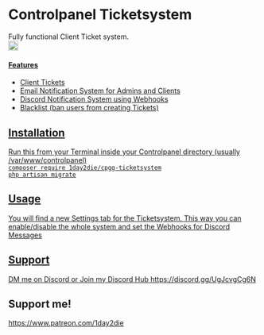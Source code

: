 # Controlpanel Ticketsystem 

Fully functional Client Ticket system. <br/>
  <a href='https://ko-fi.com/1day2die' target='_blank'><img height='35' style='border:0px;height:20px;' src='https://ko-fi.com/img/githubbutton_sm.svg' border='0' alt='Buy Me a Coffee at ko-fi.com' />

#### Features
 - Client Tickets
 - Email Notification System for Admins and Clients
 - Discord Notification System using Webhooks
 - Blacklist (ban users from creating Tickets)



## Installation

Run this from your Terminal inside your Controlpanel directory (usually /var/www/controlpanel)
<br/>
`composer require 1day2die/cpgg-ticketsystem`<br/>
`php artisan migrate`

## Usage
You will find a new Settings tab for the Ticketsystem.
This way you can enable/disable the whole system and set the Webhooks for Discord Messages

## Support
DM me on Discord or Join my Discord Hub
https://discord.gg/UgJcvgCg6N

## Support me!

https://www.patreon.com/1day2die
